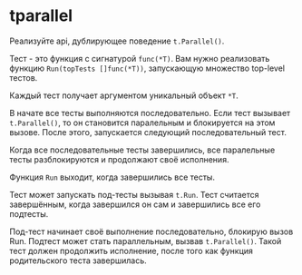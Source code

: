 # tparallel

Реализуйте api, дублирующее поведение `t.Parallel()`.

Тест - это функция с сигнатурой `func(*T)`. Вам нужно реализовать функцию `Run(topTests []func(*T))`,
запускающую множество top-level тестов.

Каждый тест получает аргументом уникальный объект `*T`.

В начате все тесты выполняются последовательно. Если тест вызывает `t.Parallel()`, то он становится
паралельным и блокируется на этом вызове. После этого, запускается следующий последовательный тест.

Когда все последовательные тесты завершились, все паралельные тесты разблокируются и продолжают своё
исполнения.

Функция `Run` выходит, когда завершились все тесты.

Тест может запускать под-тесты вызывая `t.Run`. Тест считается завершённым, когда завершился он сам и 
завершились все его подтесты.

Под-тест начинает своё выполнение последовательно, блокирую вызов Run. Подтест может стать параллельным,
вызвав `t.Parallel()`. Такой тест должен продолжить исполнение, после того как функция родительского теста
завершилась.

